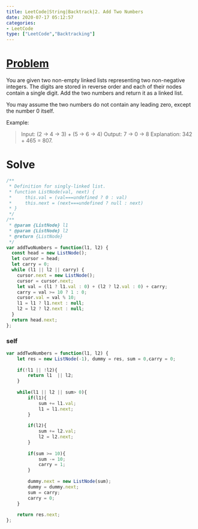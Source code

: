 ```yaml
---
title: LeetCode|String|Backtrack|2. Add Two Numbers
date: 2020-07-17 05:12:57
categories: 
- LeetCode
type: ["LeetCode","Backtracking"]
---
```


# [Problem](https://leetcode.com/problems/add-two-numbers/)
You are given two non-empty linked lists representing two non-negative integers. The digits are stored in reverse order and each of their nodes contain a single digit. Add the two numbers and return it as a linked list.

You may assume the two numbers do not contain any leading zero, except the number 0 itself.

Example:

> Input: (2 -> 4 -> 3) + (5 -> 6 -> 4)
> Output: 7 -> 0 -> 8
> Explanation: 342 + 465 = 807.


# Solve

```javascript
/**
 * Definition for singly-linked list.
 * function ListNode(val, next) {
 *     this.val = (val===undefined ? 0 : val)
 *     this.next = (next===undefined ? null : next)
 * }
 */
/**
 * @param {ListNode} l1
 * @param {ListNode} l2
 * @return {ListNode}
 */
var addTwoNumbers = function(l1, l2) {
  const head = new ListNode();
  let cursor = head;
  let carry = 0;
  while (l1 || l2 || carry) {
    cursor.next = new ListNode();
    cursor = cursor.next;
    let val = (l1 ? l1.val : 0) + (l2 ? l2.val : 0) + carry;
    carry = val >= 10 ? 1 : 0;
    cursor.val = val % 10;
    l1 = l1 ? l1.next : null;
    l2 = l2 ? l2.next : null;
  }
  return head.next;
};
```

### self

```javascript
var addTwoNumbers = function(l1, l2) {
    let res = new ListNode(-1), dummy = res, sum = 0,carry = 0;
    
    if(!l1 || !l2){
        return l1  || l2;
    }
    
    while(l1 || l2 || sum> 0){
        if(l1){
            sum += l1.val;
            l1 = l1.next;
        }
        
        if(l2){
            sum += l2.val;
            l2 = l2.next;
        }
        
        if(sum >= 10){
            sum -= 10;
            carry = 1;
        }
        
        dummy.next = new ListNode(sum);
        dummy = dummy.next;
        sum = carry;
        carry = 0;
    }
    
    return res.next;
};

```
